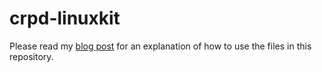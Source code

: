 # crpd-linuxkit

Please read my [blog post](https://oswalt.dev/2020/03/building-your-own-junos-router-with-crpd-and-linuxkit/) for an explanation of how to use the files in this repository.
